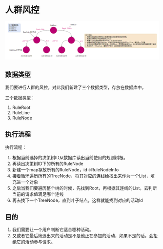 # 人群风控

![image](./tree.png)

## 数据类型
我们要进行人群的风控，对此我们新建了三个数据类型，存放在数据库中。

三个数据类型：
1. RuleRoot
2. RuleLine
3. RuleNode

## 执行流程
执行流程：
1. 根据当前选择的决策树ID从数据库读出当前使用的规则树根。
2. 再读出决策树ID下的所有的RuleNode
3. 新建一个map存放所有的RuleNode，id->RuleNodeInfo
4. 接着循环遍历所有的TreeNode，将其对应的连线给找出来作为一个List，填充进一个对象
5. 之后当我们要遍历整个树的时候，先找到Root，再根据其连线的List，去判断当前的请求值满足哪个连线
6. 再去找下一个TreeNode，直到叶子结点，这样就能找到对应的活动Id

## 目的
1. 我们需要让一个用户判断它适合哪种活动。
2. 又或者它最后筛选出来的活动是不是他正在参加的活动，如果不是的话，会拒绝它的活动参与请求。